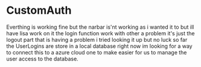 # CustomAuth
Everthing is working fine but the narbar is'nt working as i wanted it to but ill have lisa work on it
the login function work with other a problem it's just the logout part that is having a problem 
i tried looking it up but no luck so far
the UserLogins are store in a local database right now im looking for a way to connect this to a azure cloud one to make easier for us to manage the user access
to the database.

